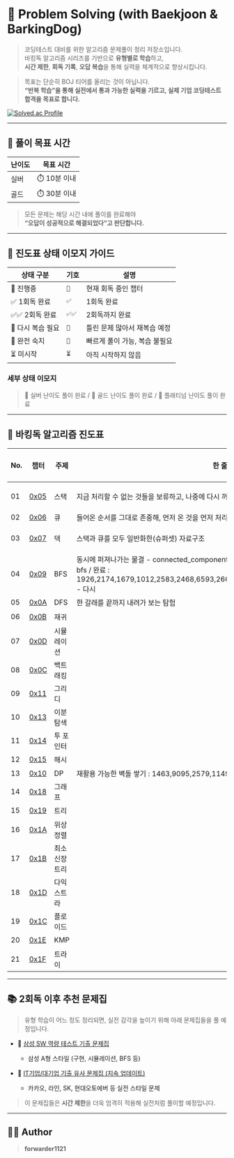 # 🧠 Problem Solving (with Baekjoon & BarkingDog)

> 코딩테스트 대비를 위한 알고리즘 문제풀이 정리 저장소입니다.  
> 바킹독 알고리즘 시리즈를 기반으로 **유형별로 학습**하고,  
> **시간 제한**, **회독 기록**, **오답 복습**을 통해 실력을 체계적으로 향상시킵니다.

> 목표는 단순히 BOJ 티어를 올리는 것이 아닙니다.  
> **“반복 학습”을 통해 실전에서 통과 가능한 실력을 기르고, 실제 기업 코딩테스트 합격을 목표로 합니다.**

[![Solved.ac Profile](http://mazassumnida.wtf/api/v2/generate_badge?boj=forwarder1121)](https://solved.ac/forwarder1121/)

---

## 🎯 풀이 목표 시간

| 난이도 | 목표 시간     |
|--------|----------------|
| 실버   | ⏱️ 10분 이내  |
| 골드   | ⏱️ 30분 이내  |

> 모든 문제는 해당 시간 내에 풀이를 완료해야  
> **“오답이 성공적으로 해결되었다”고 판단합니다.**

---

## 🧩 진도표 상태 이모지 가이드

| 상태 구분         | 기호   | 설명                          |
|-------------------|--------|-------------------------------|
| 🔄 진행중         | `🔄`   | 현재 회독 중인 챕터          |
| ✅ 1회독 완료     | `✅`   | 1회독 완료                   |
| ✅✅ 2회독 완료   | `✅✅` | 2회독까지 완료               |
| 🔁 다시 복습 필요 | `🔁`   | 틀린 문제 많아서 재복습 예정 |
| 🚀 완전 숙지      | `🚀`   | 빠르게 풀이 가능, 복습 불필요 |
| ⏳ 미시작          | `⏳`   | 아직 시작하지 않음           |

### 세부 상태 이모지  
> 🥈 실버 난이도 풀이 완료 / 🥇 골드 난이도 풀이 완료 / 💎 플래티넘 난이도 풀이 완료

---

## 📌 바킹독 알고리즘 진도표

| No. | 챕터 | 주제 | 한 줄 정의 | 상태 | 1회독 | 2회독 | 3회독 |
|-----|------|------|-----------|------|-------|-------|-------|
| 01 | [0x05](https://www.acmicpc.net/workbook/view/7309) | 스택 | 지금 처리할 수 없는 것들을 보류하고, 나중에 다시 꺼내는 사고의 기술 | ✅ | 🥈🥇💎 | | |
| 02 | [0x06](https://www.acmicpc.net/workbook/view/7310) | 큐 | 들어온 순서를 그대로 존중해, 먼저 온 것을 먼저 처리 | ✅ |🚀 | | |
| 03 | [0x07](https://www.acmicpc.net/workbook/view/7311) | 덱 | 스택과 큐를 모두 일반화한(슈퍼셋) 자료구조 | ✅  | 🥈🥇💎  | | |
| 04 | [0x09](https://www.acmicpc.net/workbook/view/7313) | BFS | 동시에 퍼져나가는 물결 - connected_components,deqth 제한 bfs, multi-source bfs, frontier bfs / 완료 : 1926,2174,1679,1012,2583,2468,6593,2667,2206,7569,2573,2146,16920,3197,9328 - 다시 | 🔄 | 🥈 🥇| | |
| 05 | [0x0A](https://www.acmicpc.net/workbook/view/7290) | DFS | 한 갈래를 끝까지 내려가 보는 탐험 | ⏳ | | | |
| 06 | [0x0B](https://www.acmicpc.net/workbook/view/7314) | 재귀 |  | ⏳ | | | |
| 07 | [0x0D](https://www.acmicpc.net/workbook/view/7316) | 시뮬레이션 |  | ⏳ | | | |
| 08 | [0x0C](https://www.acmicpc.net/workbook/view/7315) | 백트래킹 |  | ⏳ | | | |
| 09 | [0x11](https://www.acmicpc.net/workbook/view/7320) | 그리디 | | ⏳ | | | |
| 10 | [0x13](https://www.acmicpc.net/workbook/view/8400) | 이분 탐색 |  | ⏳ | | | |
| 11 | [0x14](https://www.acmicpc.net/workbook/view/8709) | 투 포인터 | | ⏳ | | | |
| 12 | [0x15](https://www.acmicpc.net/workbook/view/9063) | 해시 |  | ⏳ | | | |
| 13 | [0x10](https://www.acmicpc.net/workbook/view/7319) | DP | 재활용 가능한 벽돌 쌓기 : 1463,9095,2579,1149 | 🔄 | | | |
| 14 | [0x18](https://www.acmicpc.net/workbook/view/9562) | 그래프 |  | ⏳ | | | |
| 15 | [0x19](https://www.acmicpc.net/workbook/view/9657) | 트리 | | ⏳ | | | |
| 16 | [0x1A](https://www.acmicpc.net/workbook/view/9738) | 위상 정렬 |  | ⏳ | | | |
| 17 | [0x1B](https://www.acmicpc.net/workbook/view/9907) | 최소 신장 트리 |  | ⏳ | | | |
| 18 | [0x1D](https://www.acmicpc.net/workbook/view/10433) | 다익스트라 | | ⏳ | | | |
| 19 | [0x1C](https://www.acmicpc.net/workbook/view/10318) | 플로이드 |  | ⏳ | | | |
| 20 | [0x1E](https://www.acmicpc.net/workbook/view/12205) | KMP | | ⏳ | | | |
| 21 | [0x1F](https://www.acmicpc.net/workbook/view/12649) | 트라이  |  | ⏳ | | | |

---

## 📚 2회독 이후 추천 문제집

> 유형 학습이 어느 정도 정리되면, 실전 감각을 높이기 위해 아래 문제집들을 풀 예정입니다.

- 🔗 [삼성 SW 역량 테스트 기출 문제집](https://www.acmicpc.net/workbook/view/1152)  
  - 삼성 A형 스타일 (구현, 시뮬레이션, BFS 등)

- 🔗 [IT기업/대기업 기출 유사 문제집 (지속 업데이트)](https://www.acmicpc.net/workbook/view/8708)  
  - 카카오, 라인, SK, 현대오토에버 등 실전 스타일 문제

> 이 문제집들은 **시간 제한**을 더욱 엄격히 적용해 실전처럼 풀이할 예정입니다.

---

## 🧑‍💻 Author

> **forwarder1121**

